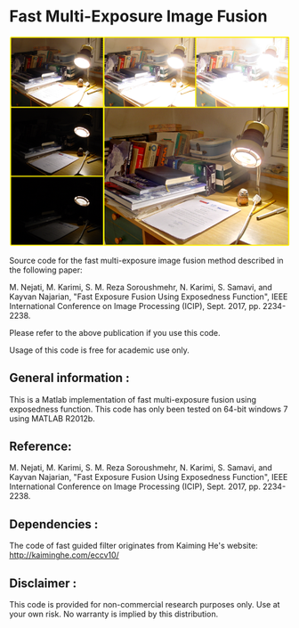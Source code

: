 # Fast Multi-Exposure Image Fusion

![Sample Result](FastExpoFusion_Result.png)

Source code for the fast multi-exposure image fusion method described in the following paper: 
	
M. Nejati, M. Karimi, S. M. Reza Soroushmehr, N. Karimi, S. Samavi, and Kayvan Najarian, "Fast Exposure Fusion Using Exposedness Function", IEEE International Conference on Image Processing (ICIP), Sept. 2017, pp. 2234-2238. 

Please refer to the above publication if you use this code.

Usage of this code is free for academic use only.

## General information :					 	 
This is a Matlab implementation of fast multi-exposure fusion using exposedness function.
This code has only been tested on 64-bit windows 7 using MATLAB R2012b.


## Reference: 
M. Nejati, M. Karimi, S. M. Reza Soroushmehr, N. Karimi, S. Samavi, and Kayvan Najarian, "Fast Exposure Fusion Using Exposedness Function", IEEE International Conference on Image Processing (ICIP), Sept. 2017, pp. 2234-2238. 

  
## Dependencies :					 	 
The code of fast guided filter originates from Kaiming He's website: 
http://kaiminghe.com/eccv10/


## Disclaimer :
This code is provided for non-commercial research purposes only. Use at your own risk. 
No warranty is implied by this distribution. 


